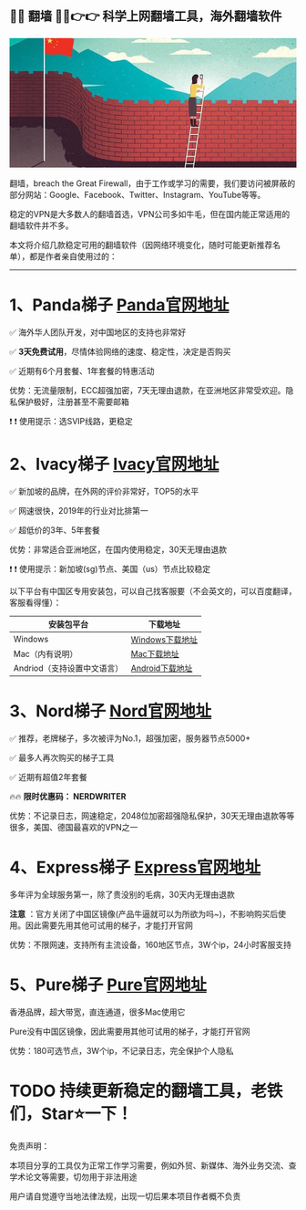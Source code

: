 ## 💜💜 翻墙 💜💜👉👉 科学上网翻墙工具，海外翻墙软件

![GFW](img/gfw.jpeg)

翻墙，breach the Great Firewall，由于工作或学习的需要，我们要访问被屏蔽的部分网站：Google、Facebook、Twitter、Instagram、YouTube等等。

稳定的VPN是大多数人的翻墙首选，VPN公司多如牛毛，但在国内能正常适用的翻墙软件并不多。

本文将介绍几款稳定可用的翻墙软件（因网络环境变化，随时可能更新推荐名单），都是作者亲自使用过的：

----


# 1、Panda梯子 [Panda官网地址](https://www.panhdpe.xyz/r/22216799)
✅ 海外华人团队开发，对中国地区的支持也非常好

✅ **3天免费试用**，尽情体验网络的速度、稳定性，决定是否购买

✅ 近期有6个月套餐、1年套餐的特惠活动

优势：无流量限制，ECC超强加密，7天无理由退款，在亚洲地区非常受欢迎。隐私保护极好，注册甚至不需要邮箱

❗ ❗ 使用提示：选SVIP线路，更稳定




# 2、Ivacy梯子 [Ivacy官网地址](https://www.ivacykodi.com/easter-deal-2020/?aff=91814&data1=gitsuper&data2=overgfw)
✅ 新加坡的品牌，在外网的评价非常好，TOP5的水平

✅ 网速很快，2019年的行业对比排第一

✅ 超低价的3年、5年套餐

优势：非常适合亚洲地区，在国内使用稳定，30天无理由退款

❗ ❗ 使用提示：新加坡(sg)节点、美国（us）节点比较稳定

以下平台有中国区专用安装包，可以自己找客服要（不会英文的，可以百度翻译，客服看得懂）：

| 安装包平台 | 下载地址 |
| ---- | ---- |
| Windows | [Windows下载地址](https://github.com/bestCNVPN/tizi/raw/master/files/ivacywindows-cn.zip) |
| Mac（内有说明） | [Mac下载地址](https://github.com/bestCNVPN/tizi/raw/master/files/ivacymac.zip) |
| Andriod（支持设置中文语言） | [Android下载地址](https://github.com/bestCNVPN/tizi/raw/master/files/ivc_prime_2.1.1.apk) |



# 3、Nord梯子   [Nord官网地址](http://get.affiliatescn.net/aff_c?offer_id=153&aff_id=38201&url_id=613&aff_click_id=gitsuper&aff_sub=super&aff_sub2=overgfw)
✅ 推荐，老牌梯子，多次被评为No.1，超强加密，服务器节点5000+

✅ 最多人再次购买的梯子工具

✅ 近期有超值2年套餐

🔥🔥 **限时优惠码： NERDWRITER**

优势：不记录日志，网速稳定，2048位加密超强隐私保护，30天无理由退款等等很多，美国、德国最喜欢的VPN之一



# 4、Express梯子 [Express官网地址](https://www.xvbelink.com/?a_fid=tizi_vpn&chan=gitsuper&data1=overgfw)
多年评为全球服务第一，除了贵没别的毛病，30天内无理由退款

**注意** ：官方关闭了中国区镜像(产品牛逼就可以为所欲为吗~)，不影响购买后使用。因此需要先用其他可试用的梯子，才能打开官网

优势：不限网速，支持所有主流设备，160地区节点，3W个ip，24小时客服支持



# 5、Pure梯子 [Pure官网地址](https://billing.purevpn.com/aff.php?aff=42611&data1=gitsuper&data2=overgfw)
香港品牌，超大带宽，直连通道，很多Mac使用它

Pure没有中国区镜像，因此需要用其他可试用的梯子，才能打开官网

优势：180可选节点，3W个ip，不记录日志，完全保护个人隐私




# TODO 持续更新稳定的翻墙工具，老铁们，Star⭐一下！



免责声明：

本项目分享的工具仅为正常工作学习需要，例如外贸、新媒体、海外业务交流、查学术论文等需要，切勿用于非法用途

用户请自觉遵守当地法律法规，出现一切后果本项目作者概不负责

